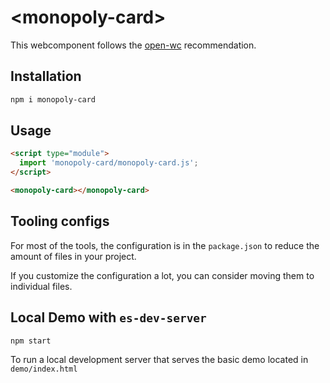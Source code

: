 # \<monopoly-card>

This webcomponent follows the [open-wc](https://github.com/open-wc/open-wc) recommendation.

## Installation
```bash
npm i monopoly-card
```

## Usage
```html
<script type="module">
  import 'monopoly-card/monopoly-card.js';
</script>

<monopoly-card></monopoly-card>
```



## Tooling configs

For most of the tools, the configuration is in the `package.json` to reduce the amount of files in your project.

If you customize the configuration a lot, you can consider moving them to individual files.

## Local Demo with `es-dev-server`
```bash
npm start
```
To run a local development server that serves the basic demo located in `demo/index.html`
